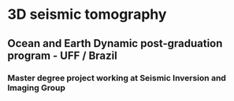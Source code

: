 # 3D seismic tomography
## Ocean and Earth Dynamic post-graduation program - UFF / Brazil
### Master degree project working at Seismic Inversion and Imaging Group 
